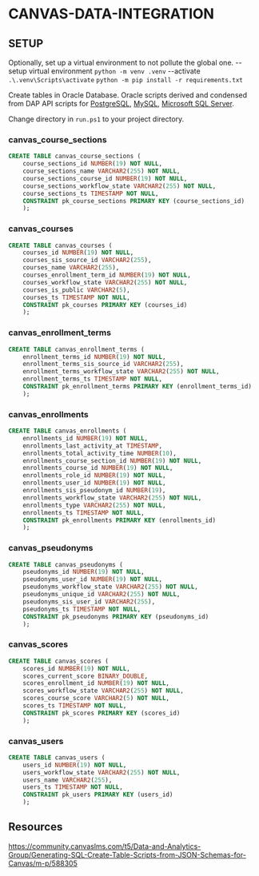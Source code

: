# CANVAS-DATA-INTEGRATION

## SETUP

Optionally, set up a virtual environment to not pollute the global one.
--setup virtual environment `python -m venv .venv`
--activate `.\.venv\Scripts\activate`
`python -m pip install -r requirements.txt`

Create tables in Oracle Database. Oracle scripts derived and condensed from DAP API scripts for [PostgreSQL](https://data-access-platform-api.s3.eu-central-1.amazonaws.com/sql/postgresql.sql), [MySQL](https://data-access-platform-api.s3.eu-central-1.amazonaws.com/sql/mysql.sql), [Microsoft SQL Server](https://data-access-platform-api.s3.amazonaws.com/sql/mssql.sql).

Change directory in `run.ps1` to your project directory.

### canvas_course_sections

```sql
CREATE TABLE canvas_course_sections (
    course_sections_id NUMBER(19) NOT NULL,
    course_sections_name VARCHAR2(255) NOT NULL,
    course_sections_course_id NUMBER(19) NOT NULL,
    course_sections_workflow_state VARCHAR2(255) NOT NULL,
    course_sections_ts TIMESTAMP NOT NULL,
    CONSTRAINT pk_course_sections PRIMARY KEY (course_sections_id)
    );
```

### canvas_courses

```sql
CREATE TABLE canvas_courses (
    courses_id NUMBER(19) NOT NULL,
    courses_sis_source_id VARCHAR2(255),
    courses_name VARCHAR2(255),
    courses_enrollment_term_id NUMBER(19) NOT NULL,
    courses_workflow_state VARCHAR2(255) NOT NULL,
    courses_is_public VARCHAR2(5),
    courses_ts TIMESTAMP NOT NULL,
    CONSTRAINT pk_courses PRIMARY KEY (courses_id)
    );
```

### canvas_enrollment_terms

```sql
CREATE TABLE canvas_enrollment_terms (
    enrollment_terms_id NUMBER(19) NOT NULL,
    enrollment_terms_sis_source_id VARCHAR2(255),
    enrollment_terms_workflow_state VARCHAR2(255) NOT NULL,
    enrollment_terms_ts TIMESTAMP NOT NULL,
    CONSTRAINT pk_enrollment_terms PRIMARY KEY (enrollment_terms_id)
    );
```  

### canvas_enrollments

```sql
CREATE TABLE canvas_enrollments (
    enrollments_id NUMBER(19) NOT NULL,
    enrollments_last_activity_at TIMESTAMP,
    enrollments_total_activity_time NUMBER(10),
    enrollments_course_section_id NUMBER(19) NOT NULL,
    enrollments_course_id NUMBER(19) NOT NULL,
    enrollments_role_id NUMBER(19) NOT NULL,
    enrollments_user_id NUMBER(19) NOT NULL,
    enrollments_sis_pseudonym_id NUMBER(19),
    enrollments_workflow_state VARCHAR2(255) NOT NULL,
    enrollments_type VARCHAR2(255) NOT NULL,
    enrollments_ts TIMESTAMP NOT NULL,
    CONSTRAINT pk_enrollments PRIMARY KEY (enrollments_id)
    );
```

### canvas_pseudonyms

```sql
CREATE TABLE canvas_pseudonyms (
    pseudonyms_id NUMBER(19) NOT NULL,
    pseudonyms_user_id NUMBER(19) NOT NULL,
    pseudonyms_workflow_state VARCHAR2(255) NOT NULL,
    pseudonyms_unique_id VARCHAR2(255) NOT NULL,
    pseudonyms_sis_user_id VARCHAR2(255),
    pseudonyms_ts TIMESTAMP NOT NULL,
    CONSTRAINT pk_pseudonyms PRIMARY KEY (pseudonyms_id)
    );
```

### canvas_scores

```sql
CREATE TABLE canvas_scores (
    scores_id NUMBER(19) NOT NULL,
    scores_current_score BINARY_DOUBLE,
    scores_enrollment_id NUMBER(19) NOT NULL,
    scores_workflow_state VARCHAR2(255) NOT NULL,
    scores_course_score VARCHAR2(5) NOT NULL,
    scores_ts TIMESTAMP NOT NULL,
    CONSTRAINT pk_scores PRIMARY KEY (scores_id)
    );
```

### canvas_users

```sql
CREATE TABLE canvas_users (
    users_id NUMBER(19) NOT NULL,
    users_workflow_state VARCHAR2(255) NOT NULL,
    users_name VARCHAR2(255),
    users_ts TIMESTAMP NOT NULL,
    CONSTRAINT pk_users PRIMARY KEY (users_id)
    );
```

## Resources

<https://community.canvaslms.com/t5/Data-and-Analytics-Group/Generating-SQL-Create-Table-Scripts-from-JSON-Schemas-for-Canvas/m-p/588305>
